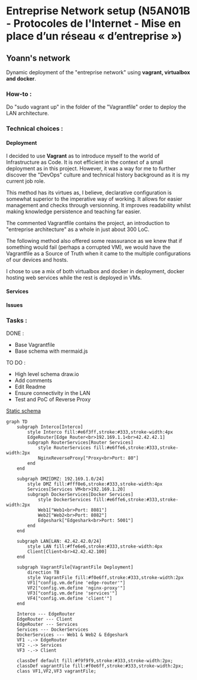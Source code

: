 # Entreprise Network setup (N5AN01B - Protocoles de l'Internet - Mise en place d’un réseau « d’entreprise »)

## Yoann's network

Dynamic deployment of the "entreprise network" using **vagrant, virtualbox and docker**.

### How-to :
Do "sudo vagrant up" in the folder of the "Vagrantfile" order to deploy the LAN architecture.

### Technical choices : 
#### Deployment
I decided to use **Vagrant** as to introduce myself to the world of Infrastructure as Code. It is not efficient in the context of a small deployment as in this project. However, it was a way for me to further discover the "DevOps" culture and technical history background as it is my current job role.

This method has its virtues as, I believe, declarative configuration is somewhat superior to the imperative way of working. It allows for easier management and checks through versionning. It improves readability whilst making knowledge persistence and teaching far easier. 

The commented Vagrantfile contains the project, an introduction to "entreprise architecture" as a whole in just about 300 LoC.

The following method also offered some reassurance as we knew that if something would fail (perhaps a corrupted VM), we would have the Vagrantfile as a Source of Truth when it came to the multiple configurations of our devices and hosts.

I chose to use a mix of both virtualbox and docker in deployment, docker hosting web services while the rest is deployed in VMs.

#### Services

#### Issues


### Tasks : 
DONE :
  - Base Vagrantfile
  - Base schema with mermaid.js

TO DO :
  - High level schema draw.io
  - Add comments
  - Edit Readme
  - Ensure connectivity in the LAN
  - Test and PoC of Reverse Proxy
    
[Static schema](yoannn-net/schema_mermaid.png)

```mermaid
graph TD
    subgraph Interco[Interco]
        style Interco fill:#e6f3ff,stroke:#333,stroke-width:4px
        EdgeRouter[Edge Router<br>192.169.1.1<br>42.42.42.1]
        subgraph RouterServices[Router Services]
            style RouterServices fill:#e6ffe6,stroke:#333,stroke-width:2px
            NginxReverseProxy["Proxy<br>Port: 80"]
        end
    end

    subgraph DMZ[DMZ: 192.169.1.0/24]
        style DMZ fill:#fff0e6,stroke:#333,stroke-width:4px
        Services[Services VM<br>192.169.1.20]
        subgraph DockerServices[Docker Services]
            style DockerServices fill:#e6ffe6,stroke:#333,stroke-width:2px
            Web1["Web1<br>Port: 8081"]
            Web2["Web2<br>Port: 8082"]
            Edgeshark["Edgeshark<br>Port: 5001"]
        end
    end

    subgraph LAN[LAN: 42.42.42.0/24]
        style LAN fill:#ffe6e6,stroke:#333,stroke-width:4px
        Client[Client<br>42.42.42.100]
    end

    subgraph VagrantFile[VagrantFile Deployment]
        direction TB
        style VagrantFile fill:#f0e6ff,stroke:#333,stroke-width:2px
        VF1["config.vm.define 'edge-router'"]
        VF2["config.vm.define 'nginx-proxy'"]
        VF3["config.vm.define 'services'"]
        VF4["config.vm.define 'client'"]
    end

    Interco --- EdgeRouter
    EdgeRouter --- Client
    EdgeRouter --- Services
    Services --- DockerServices
    DockerServices --- Web1 & Web2 & Edgeshark
    VF1 -.-> EdgeRouter
    VF2 -.-> Services
    VF3 -.-> Client

    classDef default fill:#f9f9f9,stroke:#333,stroke-width:2px;
    classDef vagrantFile fill:#f0e6ff,stroke:#333,stroke-width:2px;
    class VF1,VF2,VF3 vagrantFile;
```
